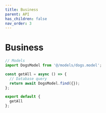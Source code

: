 ```yaml
---
title: Business
parent: API
has_children: false
nav_order: 3
---
```


# Business

```javascript
// Models
import DogsModel from '@/models/dogs.model';

const getAll = async () => {
  // Database query
  return await DogsModel.find({});
};

export default {
  getAll
};
```
